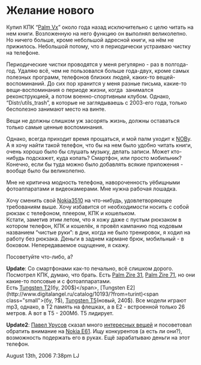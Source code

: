 # Желание нового

Купил КПК “[Palm Vx](http://web-support.ru/tech/pda_palm_VX.shtml)”
около года назад исключительно с целю читать на нем книги. Возложенную
на него функцию он выполнял великолепно. Но ничего больше, кроме
небольшой адресной книги, на нём не прижилось. Небольшой потому, что я
периодически устраиваю чистку на телефоне.

Периодические чистки проводятся у меня регулярно - раз в полгода-год.
Удаляю всё, чем не пользовался больше года-двух, кроме самых полезных
программ, телефонов близких людей, каких-то вещей-воспоминаний. До сих
пор хранится у меня разные письма, какие-то вещи-воспоминания о периоде
жизни, когда  занимался реконструкцией, а потом военно-спортивным
клубом. Однако, “Distr/utils\_trash”, в которые не заглядываешь с
2003-его года, только бесполезно занимают место на винте.

Вещи не должны слишком уж засорять жизнь, должны оставаться только самые
ценные воспоминания.

Однако, всегда приходит время прощаться, и мой палм уходит к
[NOB](http://numberoneblogger.com/)у.  
А я хочу найти такой телефон, что бы на нем было удобно читать книги,
очень хорошо было бы слушать музыку, делать записи. Может кто-нибудь
подскажет, куда копать? Смартфон, или просто мобильник? Конечно, если бы
туда можно было добавлять всякие приложения - вообще было бы
великолепно.

Мне не критична модность телефона, навороченность уёбищными
фотоаппаратами и видеокамерами. Мне нужна рабочая лошадка.

Хочу сменить свой [Nokia3510](http://www.nokia.ru/phones/models/3510/)
на что-нибудь, удовлетворяющее требованиям выше. Хочу избавится от
необходимости носить с собой рюкзак с телефоном, плеером, КПК и
кошельком.  
Кстати, заметив этим летом, что я хожу даже с пустым рюкзаком в котором
телефон, КПК и кошелёк, я провёл кампанию под кодовым названием “чистые
руки”: в дни, когда не было тренировок, я ходил на работу без рюкзака.
Деньги в заднем кармане брюк, мобильный - в боковом. Непередаваемое
ощущение, я скажу.

Посоветуйте что-либо, а?

**Update**: Со смартфонами как-то печально, всё слишком дорого.  
Посмотрел КПК, думаю, что брать. Есть [Palm Zire
31](http://www.pocketland.ru/index/page_fdescr1179.htm), [Palm Zire
71](http://www.hpc.ru/devices/device.php?dev_id=391), но они какие-то
попсовые и с фотоаппаратами.  
Есть [Tungsten T2](http://office.hi-fi.ru/catalog/pda/51291/spec/)<span
class="small">(бу, 200$)</span>, [Tungsten
E2](http://www.digitalangel.ru/catalog/10193/?from=turint)<span
class="small">(бу, ?$)</span>, [Tungsten
T5](http://www.karmanniki.ru/model/64.htm)<span class="small">(новый,
240$)</span>. Все модели играют mp3, однако, в Т2 память на флешках, а в
Е2 - встроенной только 26 метров. А вот в Т5 - 200Мб. Т5 лидирует.

**Update2**: [Павел Урусов](http://vision-fugitive.livejournal.com)
сказал много [интересных
вещей](http://seigiard.livejournal.com/199733.html?thread=943157#t943157)
и посоветовал обратить внимание на [Nokia
E61](http://www.mobile-review.com/phonemodels/nokia/nokia-e61.shtml).
Ищу конкурентов (а есть ли они?), возможность подержать его в руках. Ещё
зарабатываю деньги на этот телефон.

<span id="timestamp"> August 13th, 2006 7:38pm </span> <span
class="tag">LJ</span>
